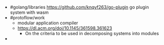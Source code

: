 - #golang/libraries https://github.com/knqyf263/go-plugin go plugin system with wasm
- #protoflow/work
	- modular application compiler
	- https://dl.acm.org/doi/10.1145/361598.361623
		- On the criteria to be used in decomposing systems into modules
-